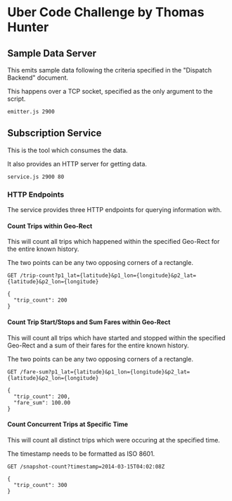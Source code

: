 # Uber Code Challenge by Thomas Hunter

## Sample Data Server

This emits sample data following the criteria specified in the "Dispatch Backend" document.

This happens over a TCP socket, specified as the only argument to the script.

```
emitter.js 2900
```


## Subscription Service

This is the tool which consumes the data.

It also provides an HTTP server for getting data.

```
service.js 2900 80
```


### HTTP Endpoints

The service provides three HTTP endpoints for querying information with.


#### Count Trips within Geo-Rect

This will count all trips which happened within the specified Geo-Rect for the entire known history.

The two points can be any two opposing corners of a rectangle.

	GET /trip-count?p1_lat={latitude}&p1_lon={longitude}&p2_lat={latitude}&p2_lon={longitude}

	{
	  "trip_count": 200
	}


#### Count Trip Start/Stops and Sum Fares within Geo-Rect

This will count all trips which have started and stopped within the specified Geo-Rect and a sum of their fares for the entire known history.

The two points can be any two opposing corners of a rectangle.

	GET /fare-sum?p1_lat={latitude}&p1_lon={longitude}&p2_lat={latitude}&p2_lon={longitude}

	{
	  "trip_count": 200,
	  "fare_sum": 100.00
	}


#### Count Concurrent Trips at Specific Time

This will count all distinct trips which were occuring at the specified time.

The timestamp needs to be formatted as ISO 8601.

	GET /snapshot-count?timestamp=2014-03-15T04:02:08Z

	{
	  "trip_count": 300
	}
